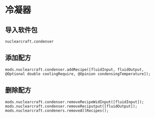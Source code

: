 # 冷凝器

## 导入软件包
`nuclearcraft.condenser`

## 添加配方
```zenscript
mods.nuclearcraft.condenser.addRecipe([fluidInput, fluidOutput, @Optional double coolingRequire, @Opinion condensingTemperature]);
```

## 删除配方
```zenscript
mods.nuclearcraft.condenser.removeRecipeWidInput([fluidInput]);
mods.nuclearcraft.condenser.removeReciputput([fluidOutput]);
mods.nuclearcraft.condeners.removeAllRecipes();
```